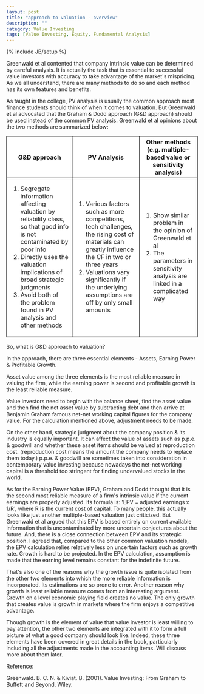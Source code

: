 ```yaml
---
layout: post
title: "approach to valuation - overview"
description: ""
category: Value Investing
tags: [Value Investing, Equity, Fundamental Analysis]
---
```

{% include JB/setup %}

Greenwald et al contented that company intrinsic value can be determined by careful analysis. It is actually the task that is essential to successful value investors with accuracy to take advantage of the market's mispricing. As we all understand, there are many methods to do so and each method has its own features and benefits.

As taught in the college, PV analysis is usually the common approach most finance students should think of when it comes to valuation. But Greenwald et al advocated that the Graham & Dodd approach (G&D approach) should be used instead of the common PV analysis. Greenwald et al opinions about the two methods are summarized below:

<table border="1" bordercolor="#000000" style="background-color:#FFFFFF" width="80%" cellpadding="20" cellspacing="2">
  <tr>
<th>G&D approach</th>
<th>PV Analysis</th>
<th>Other methods<br>(e.g. multiple-based value or sensitivity analysis)</th>
	</tr>
	<tr>
<td>
<ol>
  <li>Segregate information affecting valuation by reliability class, so that good info is not contaminated by poor info</li>
  <li>Directly uses the valuation implications of broad strategic judgments</li>
  <li>Avoid both of the problem found in PV analysis and other methods</li>
</ol>
</td>
<td>
<ol>
  <li>Various factors such as more competitions, tech challenges, the rising cost of materials can greatly influence the CF in two or three years</li>
  <li>Valuations vary significantly if the underlying assumptions are off by only small amounts</li>
</ol>
</td>
<td>
<ol>
  <li>Show similar problem in the opinion of Greenwald et al</li>
  <li>The parameters in sensitivity analysis are linked in a complicated way</li>
</ol>
</td>
	</tr>
</table>


So, what is G&D approach to valuation?

In the approach, there are three essential elements - Assets, Earning Power & Profitable Growth.

Asset value among the three elements is the most reliable measure in valuing the firm, while the earning power is second and profitable growth is the least reliable measure.

Value investors need to begin with the balance sheet, find the asset value and then find the net asset value by subtracting debt and then arrive at Benjamin Graham famous net-net working capital figures for the company value. For the calculation mentioned above, adjustment needs to be made.
 
On the other hand, strategic judgment about the company position & its industry is equally important. It can affect the value of assets such as p.p.e. & goodwill and whether these asset items should be valued at reproduction cost. (reproduction cost means the amount the company needs to replace them today.) p.p.e. & goodwill are sometimes taken into consideration in contemporary value investing because nowadays the net-net working capital is a threshold too stringent for finding undervalued stocks in the world.

As for the Earning Power Value (EPV), Graham and Dodd thought that it is the second most reliable measure of a firm's intrinsic value if the current earnings are properly adjusted. Its formula is: 'EPV = adjusted earnings x 1/R', where R is the current cost of capital. To many people, this actually looks like just another multiple-based valuation just criticized. But Greenwald et al argued that this EPV is based entirely on current available information that is uncontaminated by more uncertain conjectures about the future. And, there is a close connection between EPV and its strategic position. I agreed that, compared to the other common valuation models, the EPV calculation relies relatively less on uncertain factors such as growth rate. Growth is hard to be projected. In the EPV calculation, assumption is made that the earning level remains constant for the indefinite future.

That's also one of the reasons why the growth issue is quite isolated from the other two elements into which the more reliable information is incorporated. Its estimations are so prone to error. Another reason why growth is least reliable measure comes from an interesting argument. Growth on a level economic playing field creates no value. The only growth that creates value is growth in markets where the firm enjoys a competitive advantage.

Though growth is the element of value that value investor is least willing to pay attention, the other two elements are integrated with it to form a full picture of what a good company should look like. Indeed, these three elements have been covered in great details in the book, particularly including all the adjustments made in the accounting items. Will discuss more about them later.

Reference:

Greenwald. B. C. N. & Kiviat. B. (2001). Value Investing: From Graham to Buffett and Beyond. Wiley.
